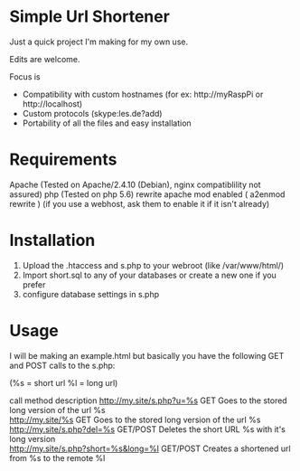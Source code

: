 # Simple Url Shortener
Just a quick project I'm making for my own use.

Edits are welcome.

Focus is 
- Compatibility with custom hostnames (for ex: http://myRaspPi or http://localhost)
- Custom protocols (skype:les.de?add)
- Portability of all the files and easy installation

# Requirements
Apache (Tested on Apache/2.4.10 (Debian), nginx compatiblility not assured)
php (Tested on php 5.6)
rewrite apache mod enabled ( a2enmod rewrite ) (if you use a webhost, ask them to enable it if it isn't already)

# Installation

1. Upload the .htaccess and s.php to your webroot (like /var/www/html/)
2. Import short.sql to any of your databases or create a new one if you prefer
3. configure database settings in s.php

# Usage

I will be making an example.html but basically you have the following GET and POST calls to the s.php:

(%s = short url   %l = long url)

call                                                  method            description
http://my.site/s.php?u=%s                             GET               Goes to the stored long version of the url %s   
http://my.site/%s                                     GET               Goes to the stored long version of the url %s   
http://my.site/s.php?del=%s                           GET/POST          Deletes the short URL %s with it's long version   
http://my.site/s.php?short=%s&long=%l                 GET/POST          Creates a shortened url from %s to the remote %l
